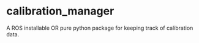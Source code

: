 # calibration_manager
A ROS installable OR pure python package for keeping track of calibration data.
